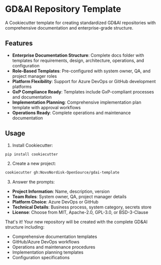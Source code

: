 # GD&AI Repository Template

A Cookiecutter template for creating standardized GD&AI repositories with comprehensive documentation and enterprise-grade structure.

## Features

- **Enterprise Documentation Structure**: Complete docs folder with templates for requirements, design, architecture, operations, and configuration
- **Role-Based Templates**: Pre-configured with system owner, QA, and project manager roles
- **Platform Flexibility**: Support for Azure DevOps or GitHub development platforms
- **GxP Compliance Ready**: Templates include GxP-compliant processes and documentation
- **Implementation Planning**: Comprehensive implementation plan template with approval workflows
- **Operations Ready**: Complete operations and maintenance documentation

## Usage

1. Install Cookiecutter:
```bash
pip install cookiecutter
```

2. Create a new project:
```bash
cookiecutter gh:NovoNordisk-OpenSource/gdai-template
```

3. Answer the prompts:
- **Project Information**: Name, description, version
- **Team Roles**: System owner, QA, project manager details
- **Platform Choice**: Azure DevOps or GitHub
- **Technical Details**: Business process, system category, secrets store
- **License**: Choose from MIT, Apache-2.0, GPL-3.0, or BSD-3-Clause

That's it! Your new repository will be created with the complete GD&AI structure including:
- Comprehensive documentation templates
- GitHub/Azure DevOps workflows
- Operations and maintenance procedures
- Implementation planning templates
- Configuration specifications
